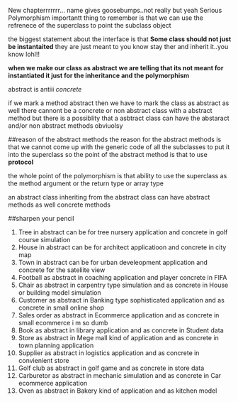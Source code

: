 New chapterrrrrrr... name gives goosebumps..not really but yeah Serious Polymorphism
importantt thing to remember is that we can use the refrenece of the superclass to point the subclass object

the biggest statement about the interface is that **Some class should not just be instantaited** they are just meant to you know stay ther and inherit it..you know lohl!!

**when we make our class as abstract we are telling that its not meant for instantiated it just for the inheritance and the polymorphism**

abstract is antiii *concrete*

if we mark a method abstract then we have to mark the class  as abstract as well
there cannont be a concrete or non abstract class with a abstract method but
there is a possiblity that a asbtract class can have the abstaract and/or non abstract methods obviuolsy

##reason of the abstract methods 
the reason for the abstract methods is that we cannot come up with the generic code of all the subclasses to put it into the superclass so the point of the abstract method is that to use **protocol**

the whole point of the polymorphism is that ability to use the superclass as the method argument or the return type or array type

an abstract class inheriting from the abstract class can have abstract methods as well concrete methods

##sharpen your pencil
1. Tree in abstract can be for tree nursery application and concrete in golf course simulation
2. House in abstract can be for architect applicatioon and concrete in city map
3. Town in abstract can be for urban develeopment application and concrete for the sateliite view
4. Football as abstract in coaching application and player concrete in FIFA
5. Chair as abstract in carpentry type simulation and as concrete in House or building model simulation
6. Customer as abstract in Banking type sophisticated application and as concrete in small online shop
7. Sales order as abstract in Ecommerce application and as concrete in small ecommerce i m so dumb
8. Book as abstract in library application and as concrete in Student data
9. Store as abstract in Mege mall kind of application and as concrete in town planning application
10. Supplier as abstract in logistics application and as concrete in convienient store 
11. Golf club as abstract in golf game and as concrete in store data
12. Carburetor as abstract in mechanic simulation and as concrete in Car ecommerce application
13. Oven as abstract in Bakery kind of application and as kitchen model
